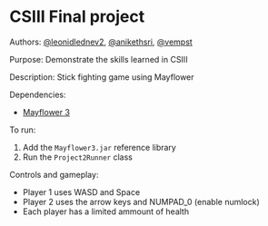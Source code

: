 # CSIII Final project

Authors: [@leonidlednev2](https://github.com/leonidlednev2), [@anikethsri](https://github.com/anikethsri), [@vempst](https://github.com/vempst)

Purpose: Demonstrate the skills learned in CSIII

Description: Stick fighting game using Mayflower

Dependencies:

* [Mayflower 3](https://drive.google.com/file/d/1v3p9eyCkCe-o6-MnKyXHi3scswR2XIRC/view)

To run:

1. Add the `Mayflower3.jar` reference library
2. Run the `Project2Runner` class

Controls and gameplay:

* Player 1 uses WASD and Space
* Player 2 uses the arrow keys and NUMPAD_0 (enable numlock)
* Each player has a limited ammount of health
